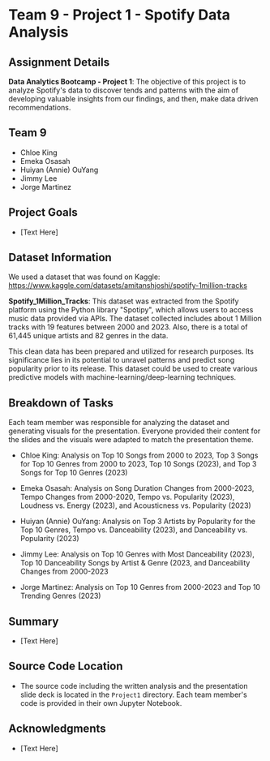 # Team 9 - Project 1 - Spotify Data Analysis

## Assignment Details
**Data Analytics Bootcamp - Project 1**: The objective of this project is to analyze Spotify's data to discover tends and patterns with the aim of developing valuable insights from our findings, and then, make data driven recommendations.

## Team 9

* Chloe King
* Emeka Osasah
* Huiyan (Annie) OuYang
* Jimmy Lee
* Jorge Martinez

## Project Goals

* [Text Here]

## Dataset Information

We used a dataset that was found on Kaggle: https://www.kaggle.com/datasets/amitanshjoshi/spotify-1million-tracks

**Spotify_1Million_Tracks**: This dataset was extracted from the Spotify platform using the Python library "Spotipy", which allows users to access music data provided via APIs. The dataset collected includes about 1 Million tracks with 19 features between 2000 and 2023. Also, there is a total of 61,445 unique artists and 82 genres in the data.

This clean data has been prepared and utilized for research purposes. Its significance lies in its potential to unravel patterns and predict song popularity prior to its release. This dataset could be used to create various predictive models with machine-learning/deep-learning techniques.

## Breakdown of Tasks

Each team member was responsible for analyzing the dataset and generating visuals for the presentation. Everyone provided their content for the slides and the visuals were adapted to match the presentation theme.

* Chloe King: Analysis on Top 10 Songs from 2000 to 2023, Top 3 Songs for Top 10 Genres from 2000 to 2023, Top 10 Songs (2023), and Top 3 Songs for Top 10 Genres (2023)

* Emeka Osasah: Analysis on Song Duration Changes from 2000-2023, Tempo Changes from 2000-2020, Tempo vs. Popularity (2023), Loudness vs. Energy (2023), and Acousticness vs. Popularity (2023)

* Huiyan (Annie) OuYang: Analysis on Top 3 Artists by Popularity for the Top 10 Genres, Tempo vs. Danceability (2023), and Danceability vs. Popularity (2023)

* Jimmy Lee: Analysis on Top 10 Genres with Most Danceability (2023), Top 10 Danceability Songs by Artist & Genre (2023, and Danceability Changes from 2000-2023

* Jorge Martinez: Analysis on Top 10 Genres from 2000-2023 and Top 10 Trending Genres (2023)

## Summary

* [Text Here]

## Source Code Location

* The source code including the written analysis and the presentation slide deck is located in the ```Project1``` directory. Each team member's code is provided in their own Jupyter Notebook.

## Acknowledgments

* [Text Here]
